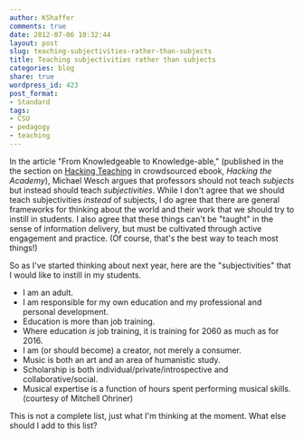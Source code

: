 ```yaml
---
author: KShaffer
comments: true
date: 2012-07-06 10:32:44
layout: post
slug: teaching-subjectivities-rather-than-subjects
title: Teaching subjectivities rather than subjects
categories: blog
share: true
wordpress_id: 423
post_format:
- Standard
tags:
- CSU
- pedagogy
- teaching
---
```


In the article "From Knowledgeable to Knowledge-able," (published in the the section on [Hacking Teaching](http://www.digitalculture.org/hacking-the-academy/hacking-teaching/) in crowdsourced ebook, _Hacking the Academy_), Michael Wesch argues that professors should not teach _subjects_ but instead should teach _subjectivities_. While I don't agree that we should teach subjectivities _instead_ of subjects, I do agree that there are general frameworks for thinking about the world and their work that we should try to instill in students. I also agree that these things can't be "taught" in the sense of information delivery, but must be cultivated through active engagement and practice. (Of course, that's the best way to teach most things!)

So as I've started thinking about next year, here are the "subjectivities" that I would like to instill in my students.




  * I am an adult.  
  * I am responsible for my own education and my professional and personal development.  
  * Education is more than job training.  
  * Where education _is_ job training, it is training for 2060 as much as for 2016.  
  * I am (or should become) a creator, not merely a consumer.  
  * Music is both an art and an area of humanistic study.  
  * Scholarship is both individual/private/introspective and collaborative/social.  
  * Musical expertise is a function of hours spent performing musical skills. (courtesy of Mitchell Ohriner)



This is not a complete list, just what I'm thinking at the moment. What else should I add to this list?
